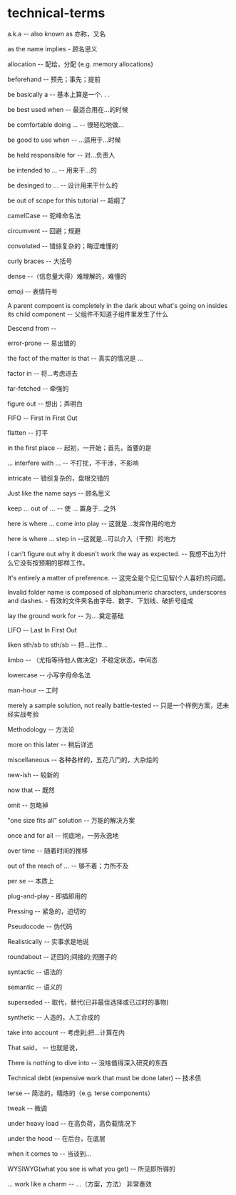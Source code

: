 # technical-terms

a.k.a -- also known as 亦称，又名

as the name implies - 顾名思义

allocation -- 配给，分配 (e.g. memory allocations)

beforehand -- 预先；事先；提前

be basically a -- 基本上算是一个. . .

be best used when -- 最适合用在...的时候

be comfortable doing ... -- 很轻松地做...

be good to use when -- ...适用于...时候

be held responsible for -- 对...负责人

be intended to ... -- 用来干...的

be desinged to ... -- 设计用来干什么的

be out of scope for this tutorial -- 超纲了

camelCase -- 驼峰命名法

circumvent -- 回避；规避

convoluted -- 错综复杂的；晦涩难懂的

curly braces -- 大括号

dense --（信息量大得）难理解的，难懂的

emoji -- 表情符号

A parent compoent is completely in the dark about what's going on insides its child component -- 父组件不知道子组件里发生了什么

Descend from --

error-prone -- 易出错的

the fact of the matter is that -- 真实的情况是 ...

factor in -- 将…考虑进去

far-fetched -- 牵强的

figure out -- 想出；弄明白

FIFO -- First In First Out

flatten -- 打平

in the first place -- 起初，一开始；首先，首要的是

... interfere with ... -- 不打扰，不干涉，不影响

intricate -- 错综复杂的，盘根交错的

Just like the name says -- 顾名思义

keep ... out of ... -- 使 … 置身于…之外

here is where ... come into play -- 这就是...发挥作用的地方

here is where ... step in --这就是...可以介入（干预）的地方

I can't figure out why it doesn't work the way as expected. -- 我想不出为什么它没有按预期的那样工作。

It's entirely a matter of preference. -- 这完全是个见仁见智(个人喜好)的问题。

Invalid folder name is composed of alphanumeric characters, underscores and dashes. - 有效的文件夹名由字母、数字、下划线、破折号组成

lay the ground work for -- 为....奠定基础

LIFO -- Last In First Out

liken sth/sb to sth/sb -- 把...比作...

limbo -- （尤指等待他人做决定）不稳定状态，中间态

lowercase -- 小写字母命名法

man-hour -- 工时

merely a sample solution, not really battle-tested -- 只是一个样例方案，还未经实战考验

Methodology -- 方法论

more on this later -- 稍后详述

miscellaneous -- 各种各样的，五花八门的，大杂烩的

new-ish -- 较新的

now that -- 既然

omit -- 忽略掉

"one size fits all" solution -- 万能的解决方案

once and for all -- 彻底地，一劳永逸地

over time -- 随着时间的推移

out of the reach of ... -- 够不着；力所不及

per se -- 本质上

plug-and-play - 即插即用的

Pressing -- 紧急的，迫切的

Pseudocode -- 伪代码

Realistically -- 实事求是地说

roundabout -- 迂回的;间接的;兜圈子的

syntactic -- 语法的

semantic -- 语义的

superseded -- 取代，替代(已非最佳选择或已过时的事物)

synthetic -- 人造的，人工合成的

take into account -- 考虑到;把…计算在内

That said， -- 也就是说，

There is nothing to dive into -- 没啥值得深入研究的东西

Technical debt (expensive work that must be done later) -- 技术债

terse -- 简洁的，精炼的（e.g. terse components）

tweak -- 微调

under heavy load -- 在高负荷，高负载情况下

under the hood -- 在后台，在底层

when it comes to -- 当谈到...

WYSIWYG(what you see is what you get) -- 所见即所得的

... work like a charm -- ...（方案，方法） 非常奏效
